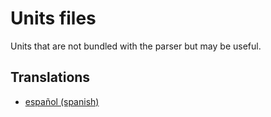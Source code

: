 # Units files

Units that are not bundled with the parser but may be useful.

## Translations
- [español (spanish)](./spanish.toml)